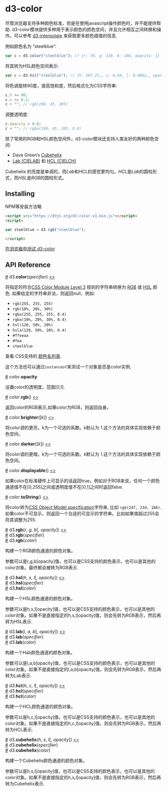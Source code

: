 # d3-color

尽管浏览器支持多种颜色标准，但是在使用javascript操作颜色时，并不能提供帮助. d3-color模块提供多种用于表示颜色的颜色空间，并且允许相互之间转换和操作。可以参考 [d3-interpolate](https://github.com/d3/d3-interpolate) 来获取更多颜色插值的信息.

例如颜色名为 “steelblue”:

```js
var c = d3.color("steelblue"); // {r: 70, g: 130, b: 180, opacity: 1}
```

将其转为HSL颜色空间表示:

```js
var c = d3.hsl("steelblue"); // {h: 207.27…, s: 0.44, l: 0.4902…, opacity: 1}
```

将色调旋转90度，提高饱和度，然后格式化为CSS字符串:

```js
c.h += 90;
c.s += 0.2;
c + ""; // rgb(198, 45, 205)
```

调整透明度:

```js
c.opacity = 0.8;
c + ""; // rgba(198, 45, 205, 0.8)
```

除了常用的RGB和HSL颜色空间外，d3-color模块还支持人类友好的两种颜色空间:

* Dave Green’s [Cubehelix](#cubehelix)
* [Lab (CIELAB)](#lab) 和 [HCL (CIELCH)](#hcl)

Cubehelix 的亮度是单调的，而*Lab*和*HCL*的感觉更均匀。*HCL*是*Lab*的圆柱形式，而*HSL*是*RGB*的圆柱形式。


## Installing

NPM等安装方法略

```html
<script src="https://d3js.org/d3-color.v1.min.js"></script>
<script>

var steelblue = d3.rgb("steelblue");

</script>
```

[在浏览器中测试 d3-color](https://tonicdev.com/npm/d3-color)

## API Reference

<a name="color" href="#color">#</a> d3.<b>color</b>(<i>specifier</i>) [<>](https://github.com/d3/d3-color/blob/master/src/color.js "Source")


将指定的符合[CSS Color Module Level 3](http://www.w3.org/TR/css3-color/#colorunits) 规则的字符串转换为 [RGB](#rgb) 或 [HSL](#hsl) 颜色. 如果给定的字符串非法，则返回null，例如:

* `rgb(255, 255, 255)`
* `rgb(10%, 20%, 30%)`
* `rgba(255, 255, 255, 0.4)`
* `rgba(10%, 20%, 30%, 0.4)`
* `hsl(120, 50%, 20%)`
* `hsla(120, 50%, 20%, 0.4)`
* `#ffeeaa`
* `#fea`
* `steelblue`

查看 CSS支持的 [颜色名列表](http://www.w3.org/TR/SVG/types.html#ColorKeywords).

这个方法也可以通过`instanceof`来测试一个对象是否是color实例.

<a name="color_opacity" href="#color_opacity">#</a> *color*.<b>opacity</b>

设置color的透明度，范围[0,1].

<a name="color_rgb" href="#color_rgb">#</a> *color*.<b>rgb</b>() [<>](https://github.com/d3/d3-color/blob/master/src/color.js#L209 "Source")

返回color的RGB表示,如果color为RGB，则返回自身。

<a name="color_brighter" href="#color_brighter">#</a> *color*.<b>brighter</b>([<i>k</i>]) [<>](https://github.com/d3/d3-color/blob/master/src/color.js#L221 "Source")

将color调的更亮，k为一个可选的系数。k默认为 1.这个方法的具体实现依赖于颜色空间。

<a name="color_darker" href="#color_darker">#</a> *color*.<b>darker</b>([<i>k</i>]) [<>](https://github.com/d3/d3-color/blob/master/src/color.js#L225 "Source")


将color调的更暗，k为一个可选的系数。k默认为 1.这个方法的具体实现依赖于颜色空间。


<a name="color_displayable" href="#color_displayable">#</a> *color*.<b>displayable</b>() [<>](https://github.com/d3/d3-color/blob/master/src/color.js#L169 "Source")

如果color在标准硬件上可显示的话返回true。例如对于RGB来说，任何一个颜色通道值不在[0,255]之间或透明度值不在[0,1]之间时返回false.

<a name="color_toString" href="#color_toString">#</a> *color*.<b>toString</b>() [<>](https://github.com/d3/d3-color/blob/master/src/color.js#L172 "Source")

将color转为[CSS Object Model specification](https://drafts.csswg.org/cssom/#serialize-a-css-component-value)字符串, 比如 `rgb(247, 234, 186)`. 如果color不可显示，则返回一个合适的可显示的字符串。比如如果值超过255会将其调整为255.

<a name="rgb" href="#rgb">#</a> d3.<b>rgb</b>(<i>r</i>, <i>g</i>, <i>b</i>[, <i>opacity</i>]) [<>](https://github.com/d3/d3-color/blob/master/src/color.js#L209 "Source")<br>
<a href="#rgb">#</a> d3.<b>rgb</b>(<i>specifier</i>)<br>
<a href="#rgb">#</a> d3.<b>rgb</b>(<i>color</i>)<br>

构建一个RGB颜色通道的颜色对象。

参数可以是r,g,b[opacity]值，也可以是CSS支持的颜色表示，也可以是其他的color对象。最终都会被转为RGB表示.

<a name="hsl" href="#hsl">#</a> d3.<b>hsl</b>(<i>h</i>, <i>s</i>, <i>l</i>[, <i>opacity</i>]) [<>](https://github.com/d3/d3-color/blob/master/src/color.js#L281 "Source")<br>
<a href="#hsl">#</a> d3.<b>hsl</b>(<i>specifier</i>)<br>
<a href="#hsl">#</a> d3.<b>hsl</b>(<i>color</i>)<br>

构建一个HSL颜色通道的颜色对象。

参数可以是h,s,l[opacity]值，也可以是CSS支持的颜色表示，也可以是其他的color对象。如果不是直接指定的h,s,l[opacity]值，则会先转为RGB表示，然后再转为HSL表示.


<a name="lab" href="#lab">#</a> d3.<b>lab</b>(<i>l</i>, <i>a</i>, <i>b</i>[, <i>opacity</i>]) [<>](https://github.com/d3/d3-color/blob/master/src/lab.js#L30 "Source")<br>
<a href="#lab">#</a> d3.<b>lab</b>(<i>specifier</i>)<br>
<a href="#lab">#</a> d3.<b>lab</b>(<i>color</i>)<br>

构建一个Hab颜色通道的颜色对象。

参数可以是l,a,b[opacity]值，也可以是CSS支持的颜色表示，也可以是其他的color对象。如果不是直接指定的l,a,b[opacity]值，则会先转为RGB表示，然后再转为Lab表示.

<a name="hcl" href="#hcl">#</a> d3.<b>hcl</b>(<i>h</i>, <i>c</i>, <i>l</i>[, <i>opacity</i>]) [<>](https://github.com/d3/d3-color/blob/master/src/lab.js#L87 "Source")<br>
<a href="#hcl">#</a> d3.<b>hcl</b>(<i>specifier</i>)<br>
<a href="#hcl">#</a> d3.<b>hcl</b>(<i>color</i>)<br>

构建一个HCL颜色通道的颜色对象。

参数可以是h,c,l[opacity]值，也可以是CSS支持的颜色表示，也可以是其他的color对象。如果不是直接指定的h,c,l[opacity]值，则会先转为RGB表示，然后再转为HCL表示.

<a name="cubehelix" href="#cubehelix">#</a> d3.<b>cubehelix</b>(<i>h</i>, <i>s</i>, <i>l</i>[, <i>opacity</i>]) [<>](https://github.com/d3/d3-color/blob/master/src/cubehelix.js#L32 "Source")<br>
<a href="#cubehelix">#</a> d3.<b>cubehelix</b>(<i>specifier</i>)<br>
<a href="#cubehelix">#</a> d3.<b>cubehelix</b>(<i>color</i>)<br>

构建一个Cubehelix颜色通道的颜色对象。

参数可以是h,s,l[opacity]值，也可以是CSS支持的颜色表示，也可以是其他的color对象。如果不是直接指定的h,s,l[opacity]值，则会先转为RGB表示，然后再转为Cubehelix表示.
